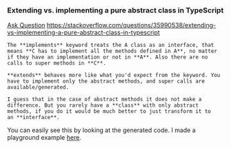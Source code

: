 

### Extending vs. implementing a pure abstract class in TypeScript

[Ask Question](https://stackoverflow.com/questions/ask)
https://stackoverflow.com/questions/35990538/extending-vs-implementing-a-pure-abstract-class-in-typescript 

```
The **implements** keyword treats the A class as an interface, that means **C has to implement all the methods defined in A**, no matter if they have an implementation or not in **A**. Also there are no calls to super methods in **C**.

**extends** behaves more like what you'd expect from the keyword. You have to implement only the abstract methods, and super calls are available/generated.

I guess that in the case of abstract methods it does not make a difference. But you rarely have a **class** with only abstract methods, if you do it would be much better to just transform it to an **interface**.
```
You can easily see this by looking at the generated code. I made a playground example [here](http://www.typescriptlang.org/Playground#src=abstract%20class%20A%20%7B%0A%20%20%20%20abstract%20m()%3A%20void%3B%0A%09otherM()%20%7B%0A%09%09console.log(%22otherm%22)%3B%0A%09%7D%0A%7D%0A%0Aclass%20B%20extends%20A%20%7B%0A%20%20%20%20m()%3A%20void%20%7B%20%7D%0A%7D%0A%0Aclass%20C%20implements%20A%20%7B%0A%20%20%20%20m()%3A%20void%20%7B%20%7D%0A%7D).
